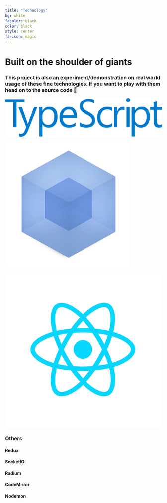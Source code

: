 ```yaml
---
title: "Technology"
bg: white
facolor: black
color: black
style: center
fa-icon: magic
---
```


# Built on the shoulder of giants

### This project is also an experiment/demonstration on real world usage of these fine technologies. If you want to play with them head on to the source code 🌹

![TypeScript](./screens/logos/typescript.png)

![Webpack](./screens/logos/webpack.png)

![React](./screens/logos/react.png)

### Others

#### Redux

#### SocketIO

#### Radium

#### CodeMirror

#### Nodemon

